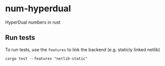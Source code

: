 # num-hyperdual
HyperDual numbers in rust

## Run tests

To run tests, use the `features` to link the backend (e.g. staticly linked netlib)

```
cargo test --features "netlib-static"
```
